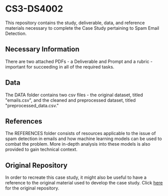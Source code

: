 # CS3-DS4002
This repository contains the study, deliverable, data, and reference materials necessary to complete the Case Study pertaining to Spam Email Detection.

## Necessary Information
There are two attached PDFs - a Deliverable and Prompt and a rubric - important for succeeding in all of the required tasks.

## Data
The DATA folder contains two csv files - the original dataset, titled "emails.csv", and the cleaned and preprocessed dataset, titled "preprocessed_data.csv."

## References
The REFERENCES folder consists of resources applicable to the issue of spam detection in emails and how machine learning models can be used to combat the problem. More in-depth analysis into these models is also provided to gain technical context.

## Original Repository
In order to recreate this case study, it might also be useful to have a reference to the original material used to develop the case study. Click [here](https://github.com/bmstoss13/DS4002-Project1) for the original repository.


